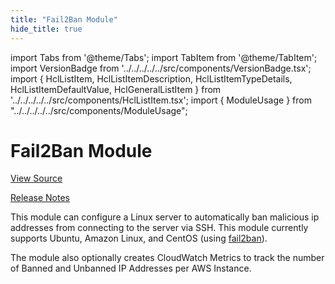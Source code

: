 ```yaml
---
title: "Fail2Ban Module"
hide_title: true
---
```


import Tabs from '@theme/Tabs';
import TabItem from '@theme/TabItem';
import VersionBadge from '../../../../../src/components/VersionBadge.tsx';
import { HclListItem, HclListItemDescription, HclListItemTypeDetails, HclListItemDefaultValue, HclGeneralListItem } from '../../../../../src/components/HclListItem.tsx';
import { ModuleUsage } from "../../../../../src/components/ModuleUsage";

<VersionBadge repoTitle="Security Modules" version="0.75.12" lastModifiedVersion="0.75.12"/>

# Fail2Ban Module

<a href="https://github.com/gruntwork-io/terraform-aws-security/tree/v0.75.12/modules/fail2ban" className="link-button" title="View the source code for this module in GitHub.">View Source</a>

<a href="https://github.com/gruntwork-io/terraform-aws-security/releases/tag/v0.75.12" className="link-button" title="Release notes for only versions which impacted this module.">Release Notes</a>

This module can configure a Linux server to automatically ban malicious ip addresses from connecting to the server
via SSH. This module currently supports Ubuntu, Amazon Linux, and CentOS (using
[fail2ban](https://www.fail2ban.org)).

The module also optionally creates CloudWatch Metrics to track the number of Banned and Unbanned IP Addresses per AWS
Instance.

<!-- ##DOCS-SOURCER-START
{
  "originalSources": [
    "https://github.com/gruntwork-io/terraform-aws-security/tree/v0.75.12/modules/fail2ban/readme.md",
    "https://github.com/gruntwork-io/terraform-aws-security/tree/v0.75.12/modules/fail2ban/variables.tf",
    "https://github.com/gruntwork-io/terraform-aws-security/tree/v0.75.12/modules/fail2ban/outputs.tf"
  ],
  "sourcePlugin": "module-catalog-api",
  "hash": "fd34b5e2fadd7023e9fa63d318f7d486"
}
##DOCS-SOURCER-END -->
